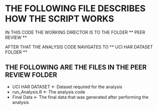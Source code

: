 # THE FOLLOWING FILE DESCRIBES HOW THE SCRIPT WORKS 

IN THIS CODE THE WORKING DIRECTOR IS TO THE FOLDER ** PEER REVIEW **

AFTER THAT THE ANALYSIS CODE NAVIGATES TO ** UCI HAR DATASET FOLDER ** 

## THE FOLLOWING ARE THE FILES IN THE PEER REVIEW FOLDER
- UCI HAR DATASET <- Dataset required for the analysis
- run_Analysis.R <- The analysis code
- Final Data <- The final data that was generated after performing the analysis
